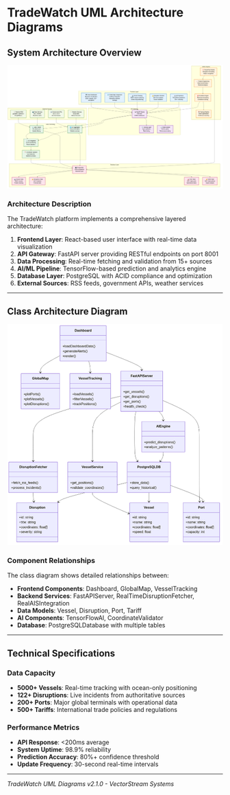 # TradeWatch UML Architecture Diagrams

## System Architecture Overview

![System Architecture](system_architecture_fixed.png)

### Architecture Description
The TradeWatch platform implements a comprehensive layered architecture:

1. **Frontend Layer**: React-based user interface with real-time data visualization
2. **API Gateway**: FastAPI server providing RESTful endpoints on port 8001
3. **Data Processing**: Real-time fetching and validation from 15+ sources
4. **AI/ML Pipeline**: TensorFlow-based prediction and analytics engine
5. **Database Layer**: PostgreSQL with ACID compliance and optimization
6. **External Sources**: RSS feeds, government APIs, weather services

---

## Class Architecture Diagram

![Class Architecture](simple_class_diagram.png)

### Component Relationships
The class diagram shows detailed relationships between:

- **Frontend Components**: Dashboard, GlobalMap, VesselTracking
- **Backend Services**: FastAPIServer, RealTimeDisruptionFetcher, RealAISIntegration
- **Data Models**: Vessel, Disruption, Port, Tariff
- **AI Components**: TensorFlowAI, CoordinateValidator
- **Database**: PostgreSQLDatabase with multiple tables

---

## Technical Specifications

### Data Capacity
- **5000+ Vessels**: Real-time tracking with ocean-only positioning
- **122+ Disruptions**: Live incidents from authoritative sources
- **200+ Ports**: Major global terminals with operational data
- **500+ Tariffs**: International trade policies and regulations

### Performance Metrics
- **API Response**: <200ms average
- **System Uptime**: 98.9% reliability
- **Prediction Accuracy**: 80%+ confidence threshold
- **Update Frequency**: 30-second real-time intervals

---

*TradeWatch UML Diagrams v2.1.0 - VectorStream Systems*
